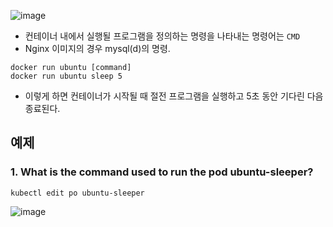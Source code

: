 ![image](https://user-images.githubusercontent.com/81672260/169467857-5c6c397e-4103-4b02-afbd-3883dcc19bc9.png)

- 컨테이너 내에서 실행될 프로그램을 정의하는 명령을 나타내는 명령어는 `CMD` 
- Nginx 이미지의 경우 mysql(d)의 명령.

```
docker run ubuntu [command]
docker run ubuntu sleep 5
```

- 이렇게 하면 컨테이너가 시작될 때 절전 프로그램을 실행하고 5초 동안 기다린 다음 종료된다.

## 예제

### 1. What is the command used to run the pod ubuntu-sleeper?

```
kubectl edit po ubuntu-sleeper
```

![image](https://user-images.githubusercontent.com/81672260/169726240-d00feae7-5b99-4b92-9b65-d422baf344c9.png)


